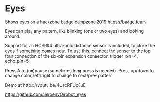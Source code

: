 # Eyes

Shows eyes on a hackzone badge campzone 2019 https://badge.team

Eyes can play any pattern, like blinking (one or two eyes) and looking around.

Support for an HCSR04 ultrasonic distance sensor is included, to close the eyes if something comes near. To use this, connect the sensor to the top four connection of the six-pin expansion connector. trigger_pin=4, echo_pin=5

Press A to (un)pause (sometimes long press is needed). Press up/down to change color, left/right to change to next/prev pattern. 

Demo at https://youtu.be/4UacRFUc8uE

https://github.com/JeroenvO/robot_eyes
